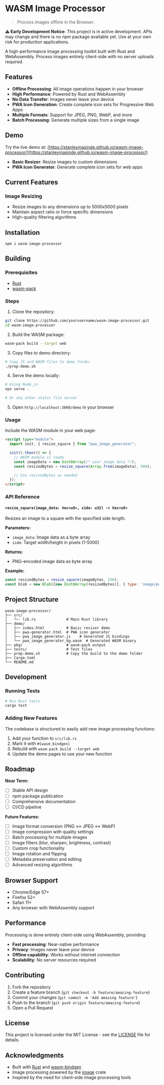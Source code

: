 # WASM Image Processor
> Process images offline in the Browser.

**⚠️ Early Development Notice**: This project is in active development. APIs may change and there is no npm package available yet. Use at your own risk for production applications.

A high-performance image processing toolkit built with Rust and WebAssembly. Process images entirely client-side with no server uploads required.

## Features

- **Offline Processing**: All image operations happen in your browser
- **High Performance**: Powered by Rust and WebAssembly
- **No Data Transfer**: Images never leave your device
- **PWA Icon Generation**: Create complete icon sets for Progressive Web Apps
- **Multiple Formats**: Support for JPEG, PNG, WebP, and more
- **Batch Processing**: Generate multiple sizes from a single image

## Demo

Try the live demo at: [https://stanleymasinde.github.io/wasm-image-processor/](https://stanleymasinde.github.io/wasm-image-processor/)

- **Basic Resizer**: Resize images to custom dimensions
- **PWA Icon Generator**: Generate complete icon sets for web apps

## Current Features

### Image Resizing
- Resize images to any dimensions up to 5000x5000 pixels
- Maintain aspect ratio or force specific dimensions
- High-quality filtering algorithms


## Installation
```shell
npm i wasm-image-processor
```

## Building

### Prerequisites

- [Rust](https://rustup.rs/)
- [wasm-pack](https://rustwasm.github.io/wasm-pack/)

### Steps
1. Clone the repository:
```bash
git clone https://github.com/yourusername/wasm-image-processor.git
cd wasm-image-processor
```

2. Build the WASM package:
```bash
wasm-pack build --target web
```

3. Copy files to demo directory:
```bash
# Copy JS and WASM files to demo folder
./prep-demo.sh
```

4. Serve the demo locally:
```bash
# Using Node.js
npx serve .

# Or any other static file server
```

5. Open `http://localhost:3000/demo` in your browser

### Usage

Include the WASM module in your web page:

```html
<script type="module">
  import init, { resize_square } from "pwa_image_generator";

  init().then(() => {
    // WASM module is ready
    const imageData = new Uint8Array(/* your image data */);
    const resizedBytes = resize_square(Array.from(imageData), 500);

    // Use resizedBytes as needed
  });
</script>
```

### API Reference

#### `resize_square(image_data: Vec<u8>, side: u32) -> Vec<u8>`

Resizes an image to a square with the specified side length.

**Parameters:**
- `image_data`: Image data as a byte array
- `side`: Target width/height in pixels (1-5000)

**Returns:**
- PNG-encoded image data as byte array

**Example:**
```javascript
const resizedBytes = resize_square(imageBytes, 256);
const blob = new Blob([new Uint8Array(resizedBytes)], { type: 'image/png' });
```

## Project Structure

```
wasm-image-processor/
├── src/
│   └─- lib.rs              # Main Rust library
├── demo/
│   ├── index.html          # Basic resizer demo
│   ├── pwa-generator.html  # PWA icon generator
│   ├── pwa_image_generator.js    # Generated JS bindings
│   └── pwa_image_generator_bg.wasm  # Generated WASM binary
├── pkg/                    # wasm-pack output
├── tests/                  # Test files
├── prep-demo.sh            # Copy the build to the demo folder
├── Cargo.toml
└── README.md
```

## Development

### Running Tests

```bash
# Run Rust tests
cargo test
```

### Adding New Features

The codebase is structured to easily add new image processing functions:

1. Add your function to `src/lib.rs`
2. Mark it with `#[wasm_bindgen]`
3. Rebuild with `wasm-pack build --target web`
4. Update the demo pages to use your new function

## Roadmap

**Near Term:**
- [ ] Stable API design
- [ ] npm package publication
- [ ] Comprehensive documentation
- [ ] CI/CD pipeline

**Future Features:**
- [ ] Image format conversion (PNG ↔ JPEG ↔ WebP)
- [ ] Image compression with quality settings
- [ ] Batch processing for multiple images
- [ ] Image filters (blur, sharpen, brightness, contrast)
- [ ] Custom crop functionality
- [ ] Image rotation and flipping
- [ ] Metadata preservation and editing
- [ ] Advanced resizing algorithms

## Browser Support

- Chrome/Edge 57+
- Firefox 52+
- Safari 11+
- Any browser with WebAssembly support

## Performance

Processing is done entirely client-side using WebAssembly, providing:
- **Fast processing**: Near-native performance
- **Privacy**: Images never leave your device
- **Offline capability**: Works without internet connection
- **Scalability**: No server resources required

## Contributing

1. Fork the repository
2. Create a feature branch (`git checkout -b feature/amazing-feature`)
3. Commit your changes (`git commit -m 'Add amazing feature'`)
4. Push to the branch (`git push origin feature/amazing-feature`)
5. Open a Pull Request

## License

This project is licensed under the MIT License - see the [LICENSE](LICENSE) file for details.

## Acknowledgments

- Built with [Rust](https://www.rust-lang.org/) and [wasm-bindgen](https://rustwasm.github.io/wasm-bindgen/)
- Image processing powered by the [image](https://github.com/image-rs/image) crate
- Inspired by the need for client-side image processing tools
